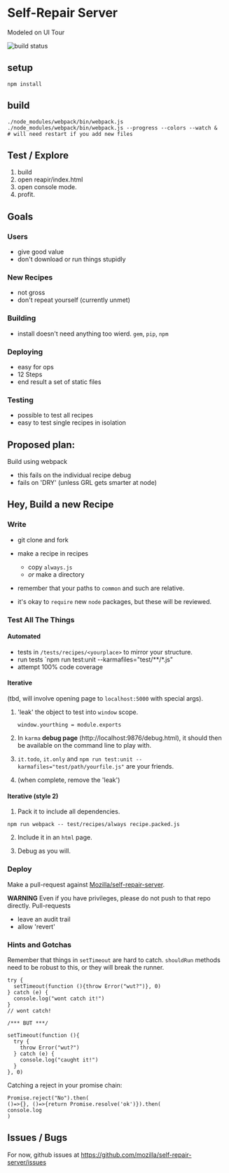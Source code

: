 # Self-Repair Server

Modeled on UI Tour

![build status](https://travis-ci.org/mozilla/self-repair-server.svg)

## setup

```
npm install
```

## build

```
./node_modules/webpack/bin/webpack.js
./node_modules/webpack/bin/webpack.js --progress --colors --watch &
# will need restart if you add new files
```

## Test / Explore

1.  build
2.  open reapir/index.html
3.  open console mode.
4.  profit.


## Goals

### Users
- give good value
- don't download or run things stupidly

### New Recipes
- not gross
- don't repeat yourself (currently unmet)

### Building
- install doesn't need anything too wierd.  `gem`, `pip`, `npm`

### Deploying
- easy for ops
- 12 Steps
- end result a set of static files

### Testing
- possible to test all recipes
- easy to test single recipes in isolation

## Proposed plan:

Build using webpack

- this fails on the individual recipe debug
- fails on 'DRY' (unless GRL gets smarter at node)



## Hey, Build a new Recipe

### Write

- git clone and fork
- make a recipe in recipes

    - copy `always.js`
    - *or* make a directory

- remember that your paths to `common` and such are relative.
- it's okay to `require` new `node` packages, but these will be reviewed.


### Test All The Things

#### Automated

- tests in `/tests/recipes/<yourplace>` to mirror your structure.
- run tests `npm run test:unit --karmafiles="test/**/*.js"
- attempt 100% code coverage

#### Iterative

(tbd, will involve opening page to `localhost:5000` with special args).

1.  'leak' the object to test into `window` scope.

    `window.yourthing = module.exports`

2.  In `karma` **debug page** (http://localhost:9876/debug.html), it should then be available on the command line to play with.

3.  `it.todo`, `it.only` and `npm run test:unit --karmafiles="test/path/yourfile.js"` are your friends.

4.  (when complete, remove the 'leak')


#### Iterative (style 2)

1.  Pack it to include all dependencies.

```
npm run webpack -- test/recipes/always recipe.packed.js
```

2.  Include it in an `html` page.

3.  Debug as you will.

### Deploy

Make a pull-request against [Mozilla/self-repair-server](http://github.com/mozilla/self-repair-server).

**WARNING** Even if you have privileges, please do not push to that repo directly.  Pull-requests

- leave an audit trail
- allow 'revert'


### Hints and Gotchas

Remember that things in `setTimeout` are hard to catch.  `shouldRun` methods need to be robust to this, or they will break the runner.

```
try {
  setTimeout(function (){throw Error("wut?")}, 0)
} catch (e) {
  console.log("wont catch it!")
}
// wont catch!

/*** BUT ***/

setTimeout(function (){
  try {
    throw Error("wut?")
  } catch (e) {
    console.log("caught it!")
  }
}, 0)

```

Catching a reject in your promise chain:

```
Promise.reject("No").then(
()=>{}, ()=>{return Promise.resolve('ok')}).then(
console.log
)
```



## Issues / Bugs

For now, github issues at https://github.com/mozilla/self-repair-server/issues
